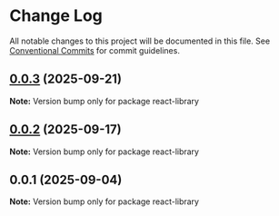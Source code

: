 # Change Log

All notable changes to this project will be documented in this file.
See [Conventional Commits](https://conventionalcommits.org) for commit guidelines.

## [0.0.3](https://github.com/ajkirwan1/icare-mono-repo/compare/react-library@0.0.2...react-library@0.0.3) (2025-09-21)

**Note:** Version bump only for package react-library

## [0.0.2](https://github.com/ajkirwan1/icare-mono-repo/compare/react-library@0.0.1...react-library@0.0.2) (2025-09-17)

**Note:** Version bump only for package react-library

## 0.0.1 (2025-09-04)

**Note:** Version bump only for package react-library
